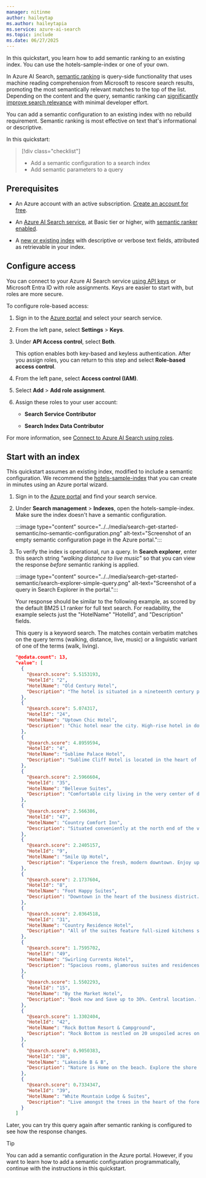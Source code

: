 ```yaml
---
manager: nitinme
author: haileytap
ms.author: haileytapia
ms.service: azure-ai-search
ms.topic: include
ms.date: 06/27/2025
---
```


In this quickstart, you learn how to add semantic ranking to an existing index. You can use the hotels-sample-index or one of your own.

In Azure AI Search, [semantic ranking](../../semantic-search-overview.md) is query-side functionality that uses machine reading comprehension from Microsoft to rescore search results, promoting the most semantically relevant matches to the top of the list. Depending on the content and the query, semantic ranking can [significantly improve search relevance](https://techcommunity.microsoft.com/t5/azure-ai-services-blog/azure-cognitive-search-outperforming-vector-search-with-hybrid/ba-p/3929167) with minimal developer effort. 

You can add a semantic configuration to an existing index with no rebuild requirement. Semantic ranking is most effective on text that's informational or descriptive.

In this quickstart:

> [!div class="checklist"]
> + Add a semantic configuration to a search index
> + Add semantic parameters to a query

## Prerequisites

+ An Azure account with an active subscription. [Create an account for free](https://azure.microsoft.com/free/?WT.mc_id=A261C142F).

+ An [Azure AI Search service](../../search-create-service-portal.md), at Basic tier or higher, with [semantic ranker enabled](../../semantic-how-to-enable-disable.md).

+ A [new or existing index](../../search-how-to-create-search-index.md) with descriptive or verbose text fields, attributed as retrievable in your index. 

## Configure access

You can connect to your Azure AI Search service [using API keys](../../search-security-api-keys.md) or Microsoft Entra ID with role assignments. Keys are easier to start with, but roles are more secure.

To configure role-based access:

1. Sign in to the [Azure portal](https://portal.azure.com/) and select your search service.

1. From the left pane, select **Settings** > **Keys**.

1. Under **API Access control**, select **Both**.

   This option enables both key-based and keyless authentication. After you assign roles, you can return to this step and select **Role-based access control**.

1. From the left pane, select **Access control (IAM)**.

1. Select **Add** > **Add role assignment**.

1. Assign these roles to your user account:

   + **Search Service Contributor**

   + **Search Index Data Contributor**

For more information, see [Connect to Azure AI Search using roles](../../search-security-rbac.md).

## Start with an index

This quickstart assumes an existing index, modified to include a semantic configuration. We recommend the [hotels-sample-index](../../search-get-started-portal.md) that you can create in minutes using an Azure portal wizard.

1. Sign in to the [Azure portal](https://portal.azure.com/) and find your search service.

1. Under **Search management** > **Indexes**, open the hotels-sample-index. Make sure the index doesn't have a semantic configuration.

   :::image type="content" source="../../media/search-get-started-semantic/no-semantic-configuration.png" alt-text="Screenshot of an empty semantic configuration page in the Azure portal.":::

1. To verify the index is operational, run a query. In **Search explorer**, enter this search string *"walking distance to live music"* so that you can view the response *before* semantic ranking is applied. 

   :::image type="content" source="../../media/search-get-started-semantic/search-explorer-simple-query.png" alt-text="Screenshot of a query in Search Explorer in the portal.":::

   Your response should be similar to the following example, as scored by the default BM25 L1 ranker for full text search. For readability, the example selects just the "HotelName" "HotelId", and "Description" fields.

   This query is a keyword search. The matches contain verbatim matches on the query terms (walking, distance, live, music) or a linguistic variant of one of the terms (walk, living).

    ```json
    "@odata.count": 13,
    "value": [
      {
        "@search.score": 5.5153193,
        "HotelId": "2",
        "HotelName": "Old Century Hotel",
        "Description": "The hotel is situated in a nineteenth century plaza, which has been expanded and renovated to the highest architectural standards to create a modern, functional and first-class hotel in which art and unique historical elements coexist with the most modern comforts. The hotel also regularly hosts events like wine tastings, beer dinners, and live music."
      },
      {
        "@search.score": 5.074317,
        "HotelId": "24",
        "HotelName": "Uptown Chic Hotel",
        "Description": "Chic hotel near the city. High-rise hotel in downtown, within walking distance to theaters, art galleries, restaurants and shops. Visit Seattle Art Museum by day, and then head over to Benaroya Hall to catch the evening's concert performance."
      },
      {
        "@search.score": 4.8959594,
        "HotelId": "4",
        "HotelName": "Sublime Palace Hotel",
        "Description": "Sublime Cliff Hotel is located in the heart of the historic center of Sublime in an extremely vibrant and lively area within short walking distance to the sites and landmarks of the city and is surrounded by the extraordinary beauty of churches, buildings, shops and monuments. Sublime Cliff is part of a lovingly restored 19th century resort, updated for every modern convenience."
      },
      {
        "@search.score": 2.5966604,
        "HotelId": "35",
        "HotelName": "Bellevue Suites",
        "Description": "Comfortable city living in the very center of downtown Bellevue. Newly reimagined, this hotel features apartment-style suites with sleeping, living and work spaces. Located across the street from the Light Rail to downtown. Free shuttle to the airport."
      },
      {
        "@search.score": 2.566386,
        "HotelId": "47",
        "HotelName": "Country Comfort Inn",
        "Description": "Situated conveniently at the north end of the village, the inn is just a short walk from the lake, offering reasonable rates and all the comforts home inlcuding living room suites and functional kitchens. Pets are welcome."
      },
      {
        "@search.score": 2.2405157,
        "HotelId": "9",
        "HotelName": "Smile Up Hotel",
        "Description": "Experience the fresh, modern downtown. Enjoy updated rooms, bold style & prime location. Don't miss our weekend live music series featuring who's new/next on the scene."
      },
      {
        "@search.score": 2.1737604,
        "HotelId": "8",
        "HotelName": "Foot Happy Suites",
        "Description": "Downtown in the heart of the business district. Close to everything. Leave your car behind and walk to the park, shopping, and restaurants. Or grab one of our bikes and take your explorations a little further."
      },
      {
        "@search.score": 2.0364518,
        "HotelId": "31",
        "HotelName": "Country Residence Hotel",
        "Description": "All of the suites feature full-sized kitchens stocked with cookware, separate living and sleeping areas and sofa beds. Some of the larger rooms have fireplaces and patios or balconies. Experience real country hospitality in the heart of bustling Nashville. The most vibrant music scene in the world is just outside your front door."
      },
      {
        "@search.score": 1.7595702,
        "HotelId": "49",
        "HotelName": "Swirling Currents Hotel",
        "Description": "Spacious rooms, glamorous suites and residences, rooftop pool, walking access to shopping, dining, entertainment and the city center. Each room comes equipped with a microwave, a coffee maker and a minifridge. In-room entertainment includes complimentary W-Fi and flat-screen TVs. "
      },
      {
        "@search.score": 1.5502293,
        "HotelId": "15",
        "HotelName": "By the Market Hotel",
        "Description": "Book now and Save up to 30%. Central location. Walking distance from the Empire State Building & Times Square, in the Chelsea neighborhood. Brand new rooms. Impeccable service."
      },
      {
        "@search.score": 1.3302404,
        "HotelId": "42",
        "HotelName": "Rock Bottom Resort & Campground",
        "Description": "Rock Bottom is nestled on 20 unspoiled acres on a private cove of Rock Bottom Lake. We feature both lodging and campground accommodations to suit just about every taste. Even though we are out of the traffic of the city, getting there is only a short drive away."
      },
      {
        "@search.score": 0.9050383,
        "HotelId": "38",
        "HotelName": "Lakeside B & B",
        "Description": "Nature is Home on the beach. Explore the shore by day, and then come home to our shared living space to relax around a stone fireplace, sip something warm, and explore the library by night. Save up to 30 percent. Valid Now through the end of the year. Restrictions and blackouts may apply."
      },
      {
        "@search.score": 0.7334347,
        "HotelId": "39",
        "HotelName": "White Mountain Lodge & Suites",
        "Description": "Live amongst the trees in the heart of the forest. Hike along our extensive trail system. Visit the Natural Hot Springs, or enjoy our signature hot stone massage in the Cathedral of Firs. Relax in the meditation gardens, or join new friends around the communal firepit. Weekend evening entertainment on the patio features special guest musicians or poetry readings."
      }
    ]
   ```

Later, you can try this query again after semantic ranking is configured to see how the response changes.

> [!TIP]
> You can add a semantic configuration in the Azure portal. However, if you want to learn how to add a semantic configuration programmatically, continue with the instructions in this quickstart.
>
